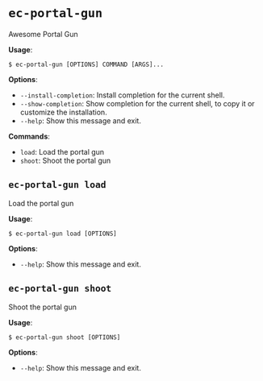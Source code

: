 # `ec-portal-gun`

Awesome Portal Gun

**Usage**:

```console
$ ec-portal-gun [OPTIONS] COMMAND [ARGS]...
```

**Options**:

* `--install-completion`: Install completion for the current shell.
* `--show-completion`: Show completion for the current shell, to copy it or customize the installation.
* `--help`: Show this message and exit.

**Commands**:

* `load`: Load the portal gun
* `shoot`: Shoot the portal gun

## `ec-portal-gun load`

Load the portal gun

**Usage**:

```console
$ ec-portal-gun load [OPTIONS]
```

**Options**:

* `--help`: Show this message and exit.

## `ec-portal-gun shoot`

Shoot the portal gun

**Usage**:

```console
$ ec-portal-gun shoot [OPTIONS]
```

**Options**:

* `--help`: Show this message and exit.
